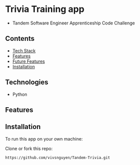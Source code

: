 # Trivia Training app
* Tandem Software Engineer Apprenticeship Code Challenge

## Contents
* [Tech Stack](#tech-stack)
* [Features](#features)
* [Future Features](#future)
* [Installation](#installation)

## <a name="tech-stack"></a>Technologies
* Python


## <a name="features"></a>Features


## <a name="installation"></a>Installation
To run this app on your own machine:

Clone or fork this repo:
```
https://github.com/vivsnguyen/Tandem-Trivia.git
```